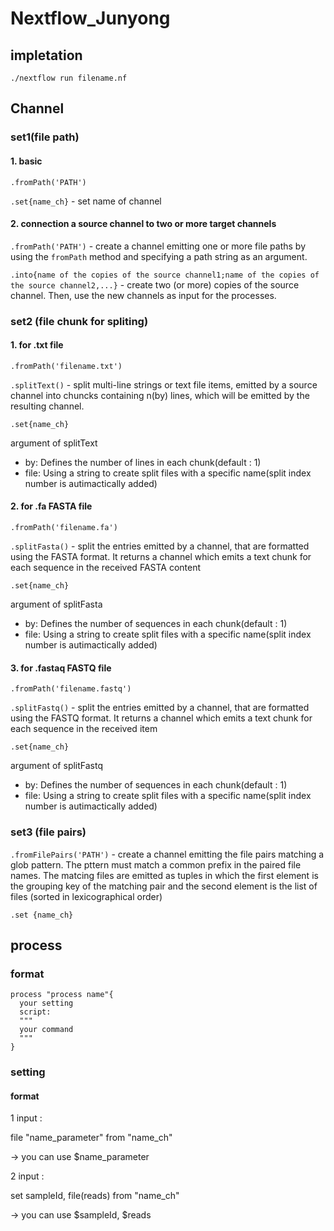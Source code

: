 # Nextflow_Junyong

## impletation

```
./nextflow run filename.nf
```

## Channel

### set1(file path)

#### 1. basic
`.fromPath('PATH')`

`.set{name_ch}` - set name of channel

#### 2. connection a source channel to two or more target channels
`.fromPath('PATH')` - create a channel emitting one or more file paths by using the `fromPath` method and specifying a path string as an argument.

`.into{name of the copies of the source channel1;name of the copies of the source channel2,...}` - create two (or more) copies of the source channel. Then, use the new channels as input for the processes.

### set2 (file chunk for spliting)

#### 1. for .txt file

`.fromPath('filename.txt')`

`.splitText()` - split multi-line strings or text file items, emitted by a source channel into chuncks containing n(by) lines, which will be emitted by the resulting channel.

`.set{name_ch}`

argument of splitText

- by: Defines the number of lines in each chunk(default : 1)
- file: Using a string to create split files with a specific name(split index number is autimactically added)

#### 2. for .fa FASTA file

`.fromPath('filename.fa')`

`.splitFasta()` - split the entries emitted by a channel, that are formatted using the FASTA format. It returns a channel which emits a text chunk for each sequence in the received FASTA content

`.set{name_ch}`

argument of splitFasta

- by: Defines the number of sequences in each chunk(default : 1)
- file: Using a string to create split files with a specific name(split index number is autimactically added)

#### 3. for .fastaq FASTQ file

`.fromPath('filename.fastq')`

`.splitFastq()` - split the entries emitted by a channel, that are formatted using the FASTQ format. It returns a channel which emits a text chunk for each sequence in the received item

`.set{name_ch}`

argument of splitFastq

- by: Defines the number of sequences in each chunk(default : 1)
- file: Using a string to create split files with a specific name(split index number is autimactically added)

### set3 (file pairs)

`.fromFilePairs('PATH')` - create a channel emitting the file pairs matching a glob pattern. The pttern must match a common prefix in the paired file names. The matcing files are emitted as tuples in which the first element is the grouping key of the matching pair and the second element is the list of files (sorted in lexicographical order)

`.set {name_ch}`

## process
### format

```
process "process name"{
  your setting
  script:
  """
  your command
  """
}
```

### setting

#### format

1 input : 

  file "name_parameter" from "name_ch"
  
  -> you can use $name_parameter

2 input :

  set sampleId, file(reads) from "name_ch"
  
  -> you can use $sampleId, $reads





